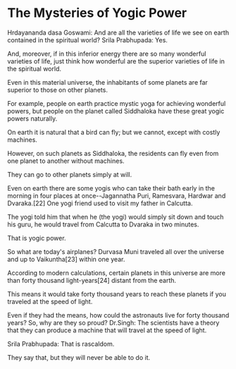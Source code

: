 # The Mysteries of Yogic Power

Hrdayananda dasa Goswami: And are all the varieties of life we see on earth contained in the spiritual world? Srila Prabhupada: Yes.

And, moreover, if in this inferior energy there are so many wonderful varieties of life, just think how wonderful are the superior varieties of life in the spiritual world.

Even in this material universe, the inhabitants of some planets are far superior to those on other planets.

For example, people on earth practice mystic yoga for achieving wonderful powers, but people on the planet called Siddhaloka have these great yogic powers naturally.

On earth it is natural that a bird can fly; but we cannot, except with costly machines.

However, on such planets as Siddhaloka, the residents can fly even from one planet to another without machines.

They can go to other planets simply at will.

Even on earth there are some yogis who can take their bath early in the morning in four places at once--Jagannatha Puri, Ramesvara, Hardwar and Dvaraka.[22] One yogi friend used to visit my father in Calcutta.

The yogi told him that when he (the yogi) would simply sit down and touch his guru, he would travel from Calcutta to Dvaraka in two minutes.

That is yogic power.

So what are today's airplanes? Durvasa Muni traveled all over the universe and up to Vaikuntha[23] within one year.

According to modern calculations, certain planets in this universe are more than forty thousand light-years[24] distant from the earth.

This means it would take forty thousand years to reach these planets if you traveled at the speed of light.

Even if they had the means, how could the astronauts live for forty thousand years? So, why are they so proud? Dr.Singh: The scientists have a theory that they can produce a machine that will travel at the speed of light.

Srila Prabhupada: That is rascaldom.

They say that, but they will never be able to do it.


